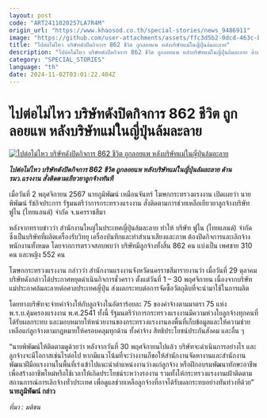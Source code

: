 ```yaml
---
layout: post
code: "ART2411020257LA7R4M"
origin_url: "https://www.khaosod.co.th/special-stories/news_9486911"
image: "https://github.com/user-attachments/assets/ffc3d5b2-0dcd-463c-bd89-1657532602de"
title: "ไปต่อไม่ไหว บริษัทดังปิดกิจการ 862 ชีวิต ถูกลอยแพ หลังบริษัทแม่ในญี่ปุ่นล้มละลาย"
description: "ไปต่อไม่ไหว บริษัทดังปิดกิจการ 862 ชีวิต ถูกลอยแพ หลังบริษัทแม่ในญี่ปุ่นล้มละลาย ด้าน รมว.แรงงาน สั่งติดตามเยียวยาลูกจ้างทันที"
category: "SPECIAL_STORIES"
language: "th"
date: 2024-11-02T03:01:22.404Z
---
```


# ไปต่อไม่ไหว บริษัทดังปิดกิจการ 862 ชีวิต ถูกลอยแพ หลังบริษัทแม่ในญี่ปุ่นล้มละลาย

[![ไปต่อไม่ไหว บริษัทดังปิดกิจการ 862 ชีวิต ถูกลอยแพ หลังบริษัทแม่ในญี่ปุ่นล้มละลาย](https://www.khaosod.co.th/wpapp/uploads/2024/11/FUNAI-THAILAND01.jpg "ไปต่อไม่ไหว บริษัทดังปิดกิจการ 862 ชีวิต ถูกลอยแพ หลังบริษัทแม่ในญี่ปุ่นล้มละลาย")](https://www.khaosod.co.th/wpapp/uploads/2024/11/FUNAI-THAILAND01.jpg)

_**ไปต่อไม่ไหว บริษัทดังปิดกิจการ 862 ชีวิต ถูกลอยแพ หลังบริษัทแม่ในญี่ปุ่นล้มละลาย ด้าน รมว.แรงงาน สั่งติดตามเยียวยาลูกจ้างทันที**_

เมื่อวันที่ 2 พฤศจิกายน 2567 นายภูมิพัฒน์ เหมือนจันทร์ โฆษกกระทรวงแรงงาน เปิดเผยว่า นายพิพัฒน์ รัชกิจประการ รัฐมนตรีว่าการกระทรวงแรงงาน สั่งติดตามการช่วยเหลือเยียวยาลูกจ้างบริษัท ฟูไน (ไทยแลนด์) จำกัด จ.นครราชสีมา

หลังจากทราบข่าวว่า สำนักงานใหญ่ในประเทศญี่ปุ่นล้มละลาย ทำให้ บริษัท ฟูไน (ไทยแลนด์) จำกัด ซึ่งเป็นบริษัทที่ผลิตเครื่องรับวิทยุ เครื่องบันทึกและทำสำเนาเสียงและภาพ ต้องปิดกิจการและเลิกจ้างพนักงานทั้งหมด โดยจากการตรวจสอบพบว่า บริษัทมีลูกจ้างทั้งสิ้น 862 คน แบ่งเป็น เพศชาย 310 คน และหญิง 552 คน

โฆษกกระทรวงแรงงาน กล่าวว่า สำนักงานแรงงานจังหวัดนครราชสีมารายงานว่า เมื่อวันที่ 29 ตุลาคม บริษัทดังกล่าวได้ประกาศหยุดดำเนินกิจการชั่วคราว ตั้งแต่วันที่ 1 – 30 พฤศจิกายน เนื่องจากบริษัทแม่ประกาศล้มละลายต่อศาลประเทศญี่ปุ่น ส่งผลกระทบต่อการจัดซื้อวัตถุดิบที่จะนำมาใช้ในการผลิต

โดยทางบริษัทจะจ่ายค่าจ้างให้กับลูกจ้างในอัตราร้อยละ 75 ของค่าจ้างตามมาตรา 75 แห่ง พ.ร.บ.คุ้มครองแรงงาน พ.ศ.2541 ทั้งนี้ รัฐมนตรีว่าการกระทรวงแรงงานมีความห่วงใยลูกจ้างทุกคนที่ได้รับผลกระทบ และมอบหมายให้หน่วยงานของกระทรวงแรงงานลงพื้นที่เก็บข้อมูลและให้ความช่วยเหลือแก่ลูกจ้างตามกฎหมายให้ครอบคลุมทุกด้าน ทั้งค่าจ้าง สิทธิประโยชน์ประกันสังคม และอื่น ๆ

“นายพิพัฒน์ให้ติดตามดูด้วยว่า หลังจากวันที่ 30 พฤศจิกายนไปแล้ว บริษัทจะดำเนินการอย่างไร และลูกจ้างจะมีโอกาสเช่นไรต่อไป หากมีแนวโน้มที่จะว่างงานก็ขอให้สำนักงานจัดหางานและสำนักงานพัฒนาฝีมือแรงงานในพื้นที่เร่งเข้าไปแนะนำตำแหน่งงานว่างแก่ลูกจ้าง หรือฝึกอบรมพัฒนาทักษะอาชีพ เพื่อสร้างอาชีพใหม่หรือใช้เวลาให้เกิดประโยชน์ระหว่างรองาน รวมทั้งให้กระทรวงแรงงานเฝ้าติดตามสถานการณ์การเลิกจ้างทั่วประเทศ เพื่อดูแลช่วยเหลือลูกจ้างที่อาจได้รับผลกระทบอย่างทันท่วงทีด้วย” **นายภูมิพัฒน์ กล่าว**

_ที่มา : มติชน_